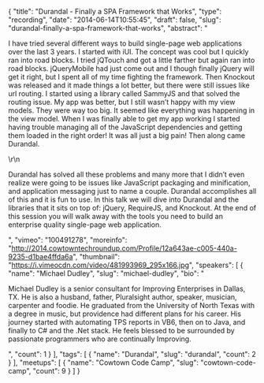 {
  "title": "Durandal - Finally a SPA Framework that Works",
  "type": "recording",
  "date": "2014-06-14T10:55:45",
  "draft": false,
  "slug": "durandal-finally-a-spa-framework-that-works",
  "abstract": "<p>I have tried several different ways to build single-page web applications over the last 3 years.  I started with iUI.  The concept was cool but I quickly ran into road blocks.  I tried jQTouch and got a little farther but again ran into road blocks.  jQueryMobile had just come out and I though finally jQuery will get it right, but I spent all of my time fighting the framework.  Then Knockout was released and it made things a lot better, but there were still issues like url routing.  I started using a library called SammyJS and that solved the routing issue.  My app was better, but I still wasn’t happy with my view models.  They were way too big. It seemed like everything was happening in the view model.  When I was finally able to get my app working I started having trouble managing all of the JavaScript dependencies and getting them loaded in the right order!  It was all just a big pain! Then along came Durandal.</p>\r\n<p>Durandal has solved all these problems and many more that I didn’t even realize were going to be issues like JavaScript packaging and minification, and application messaging just to name a couple.  Durandal accomplishes all of this and it is fun to use. In this talk we will dive into Durandal and the libraries that it sits on top of:  jQuery, RequireJS, and Knockout.  At the end of this session you will walk away with the tools you need to build an enterprise quality single-page web application.</p>",
  "vimeo": "100491278",
  "moreinfo": "http://2014.cowtowntechroundup.com/Profile/12a643ae-c005-440a-9235-d1bae4ffda6a",
  "thumbnail": "https://i.vimeocdn.com/video/481993969_295x166.jpg",
  "speakers": [
    {
      "name": "Michael Dudley",
      "slug": "michael-dudley",
      "bio": "<p>Michael Dudley is a senior consultant for Improving Enterprises in Dallas, TX. He is also a husband, father, Pluralsight author, speaker, musician, carpenter and foodie. He graduated from the University of North Texas with a degree in music, but providence had different plans for his career. His journey started with automating TPS reports in VB6, then on to Java, and finally to C# and the .Net stack. He feels blessed to be surrounded by passionate programmers who are continually Improving.</p>",
      "count": 1
    }
  ],
  "tags": [
    {
      "name": "Durandal",
      "slug": "durandal",
      "count": 2
    }
  ],
  "meetups": [
    {
      "name": "Cowtown Code Camp",
      "slug": "cowtown-code-camp",
      "count": 9
    }
  ]
}